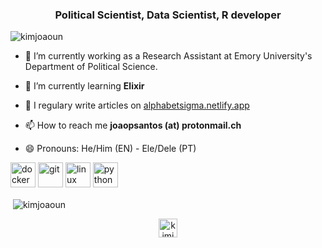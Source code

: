 

<h3 align="center">Political Scientist, Data Scientist, R developer</h3>

<p align="left"> <img src="https://komarev.com/ghpvc/?username=kimjoaoun" alt="kimjoaoun" /> </p>

- 🔭 I’m currently working as a Research Assistant at Emory University's Department of Political Science.

- 🌱 I’m currently learning **Elixir**

- 📝 I regulary write articles on [alphabetsigma.netlify.app](https://alphabetsigma.netlify.app/)

- 📫 How to reach me **joaopsantos (at) protonmail.ch**

- 😄 Pronouns: He/Him (EN) - Ele/Dele (PT)

 <img src="https://devicons.github.io/devicon/devicon.git/icons/docker/docker-original-wordmark.svg" alt="docker" width="40" height="40"/> <img src="https://www.vectorlogo.zone/logos/git-scm/git-scm-icon.svg" alt="git" width="40" height="40"/> <img src="https://devicons.github.io/devicon/devicon.git/icons/linux/linux-original.svg" alt="linux" width="40" height="40"/> <img src="https://devicons.github.io/devicon/devicon.git/icons/python/python-original.svg" alt="python" width="40" height="40"/></p>

<p>&nbsp;<img align="center" src="https://github-readme-stats.vercel.app/api?username=kimjoaoun&show_icons=true" alt="kimjoaoun" /></p>


<p align="center">
<a href="https://twitter.com/kimjoaoun" target="blank"><img align="center" src="https://cdn.jsdelivr.net/npm/simple-icons@3.0.1/icons/twitter.svg" alt="kimjoaoun" height="30" width="30" /></a>
